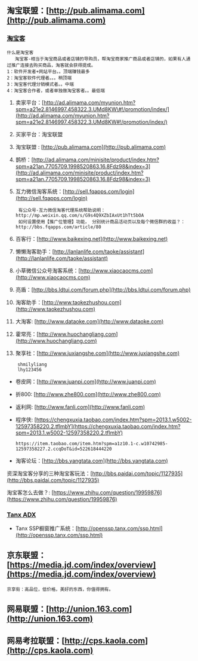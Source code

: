 ## 淘宝联盟：[http://pub.alimama.com](http://pub.alimama.com)

### [淘宝客](http://ad.alimama.com/myunion.htm?spm=a21an.7705709.1998520863.5.XLWw3V)

```
什么是淘宝客
   淘宝客-相当于淘宝商品或者店铺的导购员，帮淘宝商家推广商品或者店铺的，如果有人通过推广连接去购买商品，淘客就会获得提成。
1：软件开发者+网站平台。。顶端赚钱最多
2：淘宝客软件代理者。。。稍顶端
3：淘宝客代理分销模式者。。中端
4：淘宝客合作者，或者单独做淘宝客者。。最低端
```

1. 卖家平台：[http://ad.alimama.com/myunion.htm?spm=a21e2.8146997.458322.3.UMd8KW\#!/promotion/index/](http://ad.alimama.com/myunion.htm?spm=a21e2.8146997.458322.3.UMd8KW#!/promotion/index/)

2. 买家平台：淘宝联盟

3. 淘宝联盟 : [http://pub.alimama.com](http://pub.alimama.com)

4. 鹊桥：[http://ad.alimama.com/minisite/product/index.htm?spm=a21an.7705709.1998520863.16.8Fdz98&index=3](http://ad.alimama.com/minisite/product/index.htm?spm=a21an.7705709.1998520863.16.8Fdz98&index=3)

5. 互力微信淘客系统：[http://sell.fqapps.com/login](http://sell.fqapps.com/login)

   ```
    有公众号-互力微信淘客代理系统帮助说明：http://mp.weixin.qq.com/s/G9s4Q9XZbIAxUt1hTt5bOA
    如何设置使用【推广位管理】功能， 分别统计商品活动页以及每个微信群的收益？：http://bbs.fqapps.com/article/80
   ```

6. 百客行：[http://www.baikexing.net](http://www.baikexing.net)

7. 懒懒淘客助手：[http://lanlanlife.com/taoke/assistant](http://lanlanlife.com/taoke/assistant)

8. 小草微信公众号淘客系统：[http://www.xiaocaocms.com](http://www.xiaocaocms.com)

9. 亮盾：[http://bbs.ldtui.com/forum.php](http://bbs.ldtui.com/forum.php)

10. 淘客助手：[http://www.taokezhushou.com](http://www.taokezhushou.com)

11. 大淘客: [http://www.dataoke.com](http://www.dataoke.com)

12. 霍常亮：[http://www.huochangliang.com](http://www.huochangliang.com)

13. 聚享社：[http://www.juxiangshe.com](http://www.juxiangshe.com)

```
    shmilyliang
    lhy123456
```

* 卷皮网：[http://www.juanpi.com](http://www.juanpi.com)
* 折800: [http://www.zhe800.com](http://www.zhe800.com)
* 返利网: [http://www.fanli.com](http://www.fanli.com)
* 程序侠: [https://chengxuxia.taobao.com/index.htm?spm=2013.1.w5002-12597358220.2.tflmbY](https://chengxuxia.taobao.com/index.htm?spm=2013.1.w5002-12597358220.2.tflmbY)

  ```
  https://item.taobao.com/item.htm?spm=a1z10.1-c.w10742985-12597358227.2.ccqDoT&id=522618444220
  ```

* 淘客论坛：[http://bbs.yangtata.com](http://bbs.yangtata.com)

资深淘宝客分享的三种淘宝客玩法：[http://bbs.paidai.com/topic/1127935](http://bbs.paidai.com/topic/1127935)

淘宝客怎么去做？: [https://www.zhihu.com/question/19959876](https://www.zhihu.com/question/19959876)

### [Tanx ADX](http://adx.tanx.com/web/adx.html)

* Tanx SSP橱窗推广系统：[http://openssp.tanx.com/ssp.html](http://openssp.tanx.com/ssp.html)

## 京东联盟：[https://media.jd.com/index/overview](https://media.jd.com/index/overview)

```
京享街：高品位，低价格，美好的东西，你值得拥有。
```

## 网易联盟：[http://union.163.com](http://union.163.com)

## 网易考拉联盟：[http://cps.kaola.com](http://cps.kaola.com)




